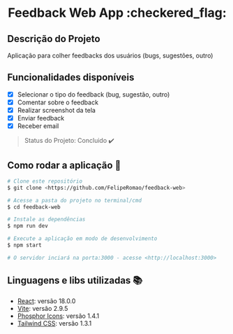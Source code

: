 <h1 align="center">Feedback Web App :checkered_flag:</h1>

## Descrição do Projeto

<p align="justify">Aplicação para colher feedbacks dos usuários (bugs, sugestões, outro)</p>

## Funcionalidades disponíveis

- [x] Selecionar o tipo do feedback (bug, sugestão, outro)
- [x] Comentar sobre o feedback
- [x] Realizar screenshot da tela
- [x] Enviar feedback
- [x] Receber email 

> Status do Projeto: Concluido :heavy_check_mark:

## Como rodar a aplicação :dizzy:

```bash
# Clone este repositório
$ git clone <https://github.com/FelipeRomao/feedback-web>

# Acesse a pasta do projeto no terminal/cmd
$ cd feedback-web

# Instale as dependências
$ npm run dev

# Execute a aplicação em modo de desenvolvimento
$ npm start

# O servidor inciará na porta:3000 - acesse <http://localhost:3000>
```

## Linguagens e libs utilizadas :books:

- [React](https://reactjs.org/): versão 18.0.0
- [Vite](https://vitejs.dev/): versão 2.9.5
- [Phosphor Icons](https://phosphoricons.com/): versão 1.4.1
- [Tailwind CSS](https://tailwindcss.com/): versão 1.3.1
